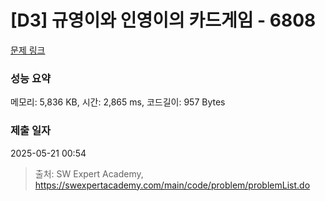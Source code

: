 # [D3] 규영이와 인영이의 카드게임 - 6808 

[문제 링크](https://swexpertacademy.com/main/code/problem/problemDetail.do?contestProbId=AWgv9va6HnkDFAW0) 

### 성능 요약

메모리: 5,836 KB, 시간: 2,865 ms, 코드길이: 957 Bytes

### 제출 일자

2025-05-21 00:54



> 출처: SW Expert Academy, https://swexpertacademy.com/main/code/problem/problemList.do